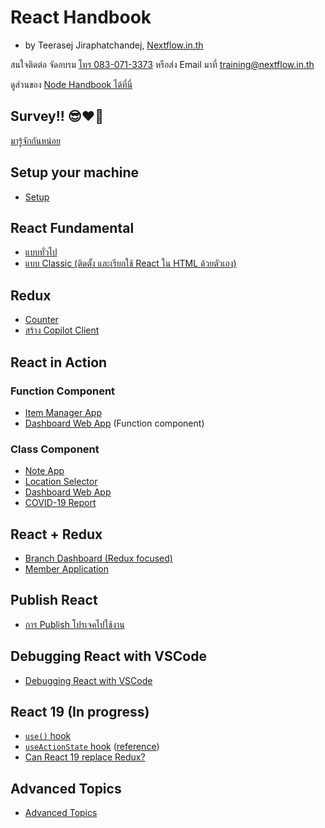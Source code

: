 
# React Handbook

- by Teerasej Jiraphatchandej, [Nextflow.in.th](https://www.nextflow.in.th)

สนใจติดต่อ จัดอบรม [โทร 083-071-3373](tel:083-071-3373) หรือส่ง Email มาที่ [training@nextflow.in.th](mailto:training@nextflow.in.th)

ดูส่วนของ [Node Handbook ได้ที่นี่](https://github.com/teerasej/node-handbook/)

## Survey!! 😎❤️🥳

[มารู้จักกันหน่อย](https://app.sli.do/event/tpyr1stJs4wENE5cxwffw4)

## Setup your machine

- [Setup](contents/setup.md)


## React Fundamental 

- [แบบทั่วไป](/contents/react-fundamental/README.md)
- [แบบ Classic (ติดตั้ง และเรียกใช้ React ใน HTML ด้วยตัวเอง)](/contents/react-fundamental-classic/README.md)

## Redux 

- [Counter](contents/practice/counter/readme.md)
- [สร้าง Copilot Client](contents/practice/openai/readme.md)

## React in Action 

### Function Component 

- [Item Manager App](contents/practice/item-manager-app/readme.md)
- [Dashboard Web App](contents/practice/dashboard-app-function-component/readme.md) (Function component)

### Class Component

- [Note App](contents/practice/note-app-saga/readme.md)
- [Location Selector](contents/practice/location-selector/readme.md)
- [Dashboard Web App](contents/practice/dashboard-app/readme.md)
- [COVID-19 Report](contents/practice/covid-today/readme.md)

## React + Redux 

- [Branch Dashboard (Redux focused)](contents/practice/dashboard-app-redux-focus/readme.md)
- [Member Application](contents/practice/member-app/readme.md)

## Publish React

- [การ Publish โปรเจคไปใช้งาน](contents/publish.md) 

## Debugging React with VSCode

- [Debugging React with VSCode](contents/debugging.md)

## React 19 (In progress)

- [`use()` hook](https://github.com/teerasej/nextflow-react-vite-use-hook-example)
- [`useActionState` hook](https://github.com/teerasej/nextflow-react-js-vite/tree/use-action-state-example) ([reference](https://react.dev/reference/react/useActionState))
- [Can React 19 replace Redux?](contents/react-19/compare-with-redux.md)

## Advanced Topics

- [Advanced Topics](contents/advanced/README.md)

